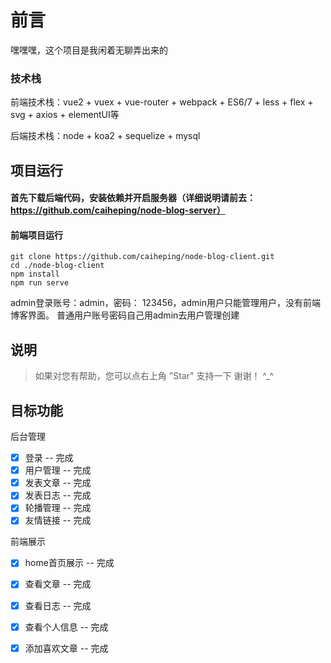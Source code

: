 # 前言
嘿嘿嘿，这个项目是我闲着无聊弄出来的

### 技术栈

前端技术栈：vue2 + vuex + vue-router + webpack + ES6/7 + less + flex + svg + axios + elementUI等

后端技术栈：node + koa2 + sequelize + mysql


## 项目运行
#### 首先下载后端代码，安装依赖并开启服务器（详细说明请前去：https://github.com/caiheping/node-blog-server）

#### 前端项目运行
```
git clone https://github.com/caiheping/node-blog-client.git
cd ./node-blog-client
npm install
npm run serve
```
admin登录账号：admin，密码： 123456，admin用户只能管理用户，没有前端博客界面。
普通用户账号密码自己用admin去用户管理创建

## 说明

>  如果对您有帮助，您可以点右上角 "Star" 支持一下 谢谢！ ^_^

## 目标功能
后台管理
- [x] 登录 -- 完成
- [x] 用户管理 -- 完成
- [x] 发表文章 -- 完成
- [x] 发表日志 -- 完成
- [x] 轮播管理 -- 完成
- [x] 友情链接 -- 完成

前端展示
- [x] home首页展示 -- 完成
- [x] 查看文章 -- 完成
- [x] 查看日志 -- 完成
- [x] 查看个人信息 -- 完成
- [x] 添加喜欢文章 -- 完成


